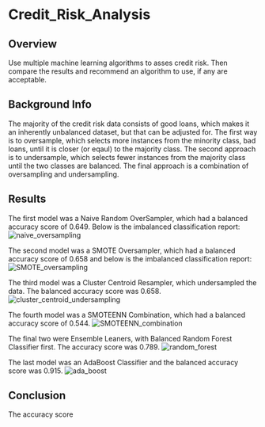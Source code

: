 # Credit_Risk_Analysis

## Overview
Use multiple machine learning algorithms to asses credit risk. Then compare the results and recommend an algorithm to use, if any are acceptable.

## Background Info
The majority of the credit risk data consists of good loans, which makes it an inherently unbalanced dataset, but that can be adjusted for. The first way is to oversample, which selects more instances from the minority class, bad loans, until it is closer (or eqaul) to the majority class. The second approach is to undersample, which selects fewer instances from the majority class until the two classes are balanced. The final approach is a combination of oversampling and undersampling.

## Results
The first model was a Naive Random OverSampler, which had a balanced accuracy score of 0.649. Below is the imbalanced classification report:
![naive_oversampling](https://user-images.githubusercontent.com/30487641/140828988-6b558e40-4898-4380-8967-280c14822990.PNG)


The second model was a SMOTE Oversampler, which had a balanced accuracy score of 0.658 and below is the imbalanced classification report:
![SMOTE_oversampling](https://user-images.githubusercontent.com/30487641/140829155-e1791e9a-47f7-4335-a3f6-a1192e36ce70.PNG)


The third model was a Cluster Centroid Resampler, which undersampled the data. The balanced accuracy score was 0.658.
![cluster_centroid_undersampling](https://user-images.githubusercontent.com/30487641/140829422-e05a1335-b046-48da-b8d1-69daf9797bc8.PNG)


The fourth model was a SMOTEENN Combination, which had a balanced accuracy score of 0.544.
![SMOTEENN_combination](https://user-images.githubusercontent.com/30487641/140829588-1fc03509-4c69-4ae1-9377-54f4c9510208.PNG)


The final two were Ensemble Leaners, with Balanced Random Forest Classifier first. The accuracy score was 0.789.
![random_forest](https://user-images.githubusercontent.com/30487641/140829778-0173e239-8651-4f83-a29e-097c39b31871.PNG)


The last model was an AdaBoost Classifier and the balanced accuracy score was 0.915.
![ada_boost](https://user-images.githubusercontent.com/30487641/140829841-3876a1f9-2259-413e-9878-1c0f4296d6c4.PNG)



## Conclusion
The accuracy score 






